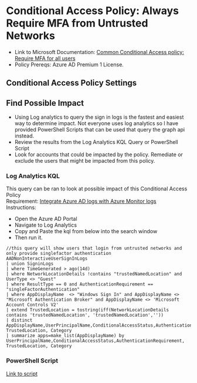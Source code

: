 # Conditional Access Policy: Always Require MFA from Untrusted Networks
* Link to Microsoft Documentation: [Common Conditional Access policy: Require MFA for all users](https://learn.microsoft.com/en-us/azure/active-directory/conditional-access/howto-conditional-access-policy-all-users-mfa)
* Policy Prereqs: Azure AD Premium 1 License.

## Conditional Access Policy Settings

## Find Possible Impact
* Using Log analytics to query the sign in logs is the fastest and easiest way to determine impact.  Not everyone uses log analytics so I have provided PowerShell Scripts that can be used that query the graph api instead.
* Review the results from the Log Analytics KQL Query or PowerShell Script
* Look for accounts that could be impacted by the policy. Remediate or exclude the users that might be impacted from this policy.

### Log Analytics KQL
This query can be ran to look at possible impact of this Conditional Access Policy  
Requirement: [Integrate Azure AD logs with Azure Monitor logs](https://learn.microsoft.com/en-us/azure/active-directory/reports-monitoring/howto-integrate-activity-logs-with-log-analytics)  
Instructions:
 * Open the Azure AD Portal
 * Navigate to Log Analytics
 * Copy and Paste the kql from below into the search window
 * Then run it.
```
//this query will show users that login from untrusted networks and only provide singlefactor authentication
AADNonInteractiveUserSignInLogs 
| union SigninLogs 
| where TimeGenerated > ago(14d) 
| where NetworkLocationDetails !contains "trustedNamedLocation" and UserType <> "Guest" 
| where ResultType == 0 and AuthenticationRequirement == "singleFactorAuthentication" 
| where AppDisplayName  <> "Windows Sign In" and AppDisplayName <> "Microsoft Authentication Broker" and AppDisplayName <> 'Microsoft Account Controls V2' 
| extend TrustedLocation = tostring(iff(NetworkLocationDetails contains 'trustedNamedLocation', 'trustedNamedLocation','')) 
| distinct AppDisplayName,UserPrincipalName,ConditionalAccessStatus,AuthenticationRequirement, TrustedLocation, Category 
| summarize apps=make_list(AppDisplayName) by UserPrincipalName,ConditionalAccessStatus,AuthenticationRequirement, TrustedLocation, Category
```

### PowerShell Script
[Link to script]()

